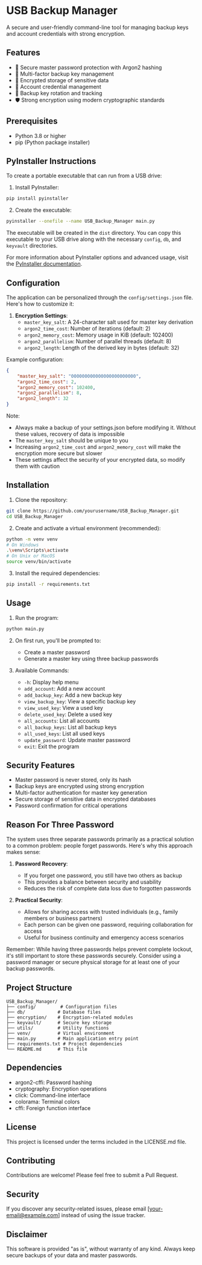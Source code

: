# USB Backup Manager

A secure and user-friendly command-line tool for managing backup keys and account credentials with strong encryption.

## Features

- 🔐 Secure master password protection with Argon2 hashing
- 🔑 Multi-factor backup key management
- 💾 Encrypted storage of sensitive data
- 📝 Account credential management
- 🔄 Backup key rotation and tracking
- 🛡️ Strong encryption using modern cryptographic standards

## Prerequisites

- Python 3.8 or higher
- pip (Python package installer)

## PyInstaller Instructions

To create a portable executable that can run from a USB drive:

1. Install PyInstaller:
```bash
pip install pyinstaller
```

2. Create the executable:
```bash
pyinstaller --onefile --name USB_Backup_Manager main.py
```

The executable will be created in the `dist` directory. You can copy this executable to your USB drive along with the necessary `config`, `db`, and `keyvault` directories.

For more information about PyInstaller options and advanced usage, visit the [PyInstaller documentation](https://pyinstaller.org/en/stable/).

## Configuration

The application can be personalized through the `config/settings.json` file. Here's how to customize it:

1. **Encryption Settings**:
   - `master_key_salt`: A 24-character salt used for master key derivation
   - `argon2_time_cost`: Number of iterations (default: 2)
   - `argon2_memory_cost`: Memory usage in KiB (default: 102400)
   - `argon2_parallelism`: Number of parallel threads (default: 8)
   - `argon2_length`: Length of the derived key in bytes (default: 32)

Example configuration:
```json
{
    "master_key_salt": "000000000000000000000000",
    "argon2_time_cost": 2,
    "argon2_memory_cost": 102400,
    "argon2_parallelism": 8,
    "argon2_length": 32
}
```

Note: 
- Always make a backup of your settings.json before modifying it. Without these values, recovery of data is impossible
- The `master_key_salt` should be unique to you
- Increasing `argon2_time_cost` and `argon2_memory_cost` will make the encryption more secure but slower
- These settings affect the security of your encrypted data, so modify them with caution

## Installation

1. Clone the repository:
```bash
git clone https://github.com/yourusername/USB_Backup_Manager.git
cd USB_Backup_Manager
```

2. Create and activate a virtual environment (recommended):
```bash
python -m venv venv
# On Windows
.\venv\Scripts\activate
# On Unix or MacOS
source venv/bin/activate
```

3. Install the required dependencies:
```bash
pip install -r requirements.txt
```

## Usage

1. Run the program:
```bash
python main.py
```

2. On first run, you'll be prompted to:
   - Create a master password
   - Generate a master key using three backup passwords

3. Available Commands:
   - `-h`: Display help menu
   - `add_account`: Add a new account
   - `add_backup_key`: Add a new backup key
   - `view_backup_key`: View a specific backup key
   - `view_used_key`: View a used key
   - `delete_used_key`: Delete a used key
   - `all_accounts`: List all accounts
   - `all_backup_keys`: List all backup keys
   - `all_used_keys`: List all used keys
   - `update_password`: Update master password
   - `exit`: Exit the program

## Security Features

- Master password is never stored, only its hash
- Backup keys are encrypted using strong encryption
- Multi-factor authentication for master key generation
- Secure storage of sensitive data in encrypted databases
- Password confirmation for critical operations

## Reason For Three Password

The system uses three separate passwords primarily as a practical solution to a common problem: people forget passwords. Here's why this approach makes sense:

1. **Password Recovery**: 
   - If you forget one password, you still have two others as backup
   - This provides a balance between security and usability
   - Reduces the risk of complete data loss due to forgotten passwords

2. **Practical Security**:
   - Allows for sharing access with trusted individuals (e.g., family members or business partners)
   - Each person can be given one password, requiring collaboration for access
   - Useful for business continuity and emergency access scenarios

Remember: While having three passwords helps prevent complete lockout, it's still important to store these passwords securely. Consider using a password manager or secure physical storage for at least one of your backup passwords.

## Project Structure

```
USB_Backup_Manager/
├── config/         # Configuration files
├── db/            # Database files
├── encryption/    # Encryption-related modules
├── keyvault/      # Secure key storage
├── utils/         # Utility functions
├── venv/          # Virtual environment
├── main.py        # Main application entry point
├── requirements.txt # Project dependencies
└── README.md      # This file
```

## Dependencies

- argon2-cffi: Password hashing
- cryptography: Encryption operations
- click: Command-line interface
- colorama: Terminal colors
- cffi: Foreign function interface

## License

This project is licensed under the terms included in the LICENSE.md file.

## Contributing

Contributions are welcome! Please feel free to submit a Pull Request.

## Security

If you discover any security-related issues, please email [your-email@example.com] instead of using the issue tracker.

## Disclaimer

This software is provided "as is", without warranty of any kind. Always keep secure backups of your data and master passwords.
